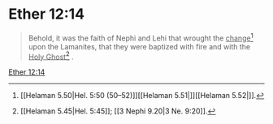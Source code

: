 # Ether 12:14

> Behold, it was the faith of Nephi and Lehi that wrought the <u>change</u>[^a] upon the Lamanites, that they were baptized with fire and with the <u>Holy Ghost</u>[^b] .

[Ether 12:14](https://www.churchofjesuschrist.org/study/scriptures/bofm/ether/12?lang=eng&id=p14#p14)


[^a]: [[Helaman 5.50|Hel. 5:50 (50–52)]][[Helaman 5.51|]][[Helaman 5.52|]].  
[^b]: [[Helaman 5.45|Hel. 5:45]]; [[3 Nephi 9.20|3 Ne. 9:20]].  
